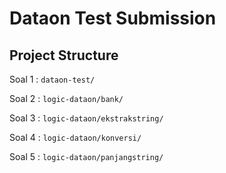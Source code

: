 # Dataon Test Submission

## Project Structure

Soal 1 : `dataon-test/`

Soal 2 : `logic-dataon/bank/`

Soal 3 : `logic-dataon/ekstrakstring/`

Soal 4 : `logic-dataon/konversi/`

Soal 5 : `logic-dataon/panjangstring/`
